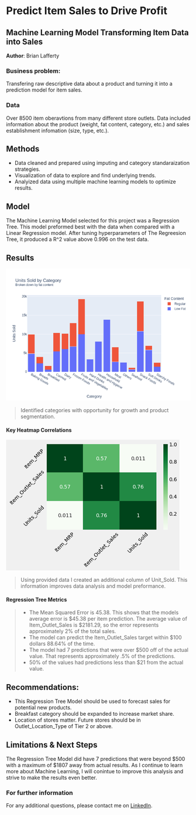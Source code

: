 # Predict Item Sales to Drive Profit
## Machine Learning Model Transforming Item Data into Sales

**Author**: Brian Lafferty

### Business problem:

Transfering raw descriptive data about a product and turning it into a prediction model for item sales.


### Data
Over 8500 item oberavtions from many different store outlets. Data included information about the product (weight, fat content, category, etc.) and sales establishment infomation (size, type, etc.).


## Methods
- Data cleaned and prepared using imputing and category standaraization strategies.
- Visualization of data to explore and find underlying trends.
- Analyized data using multiple machine learning models to optimize results.

## Model
The Machine Learning Model selected for this project was a Regression Tree. This model preformed best with the data when compared with a Linear Regression model. After tuning hyperparameters of The Regreesion Tree, it produced a R^2 value above 0.996 on the test data.

## Results

![sample image](fig1.png)

> Identified categories with opportunity for growth and product segmentation.

#### Key Heatmap Correlations
![sample image](fig2.png)

> Using provided data I created an additional column of Unit_Sold. This information improves data analysis and model preformance.

#### Regression Tree Metrics

> - The Mean Squared Error is 45.38. This shows that the models average error is $45.38 per item prediction. The average value of Item_Outlet_Sales is $2181.29, so the error represents approximately 2% of the total sales.
> - The model can predict the Item_Outlet_Sales target within $100 dollars 88.64% of the time.
> - The model had 7 predictions that were over $500 off of the actual value. That represents approximately .5% of the predictions.
> - 50% of the values had predictions less than $21 from the actual value.

## Recommendations:
- This Regression Tree Model should be used to forecast sales for potential new products.
- Breakfast category should be expanded to increase market share.
- Location of stores matter. Future stores should be in Outlet_Location_Type of Tier 2 or above.



## Limitations & Next Steps
The Regression Tree Model did have 7 predictions that were beyond $500 with a maximum of $1807 away from actual results. As I continue to learn more about Machine Learning, I will conintue to improve this analysis and strive to make the results even better.


### For further information


For any additional questions, please contact me on [LinkedIn](www.linkedin.com/in/brian-lafferty
). 
